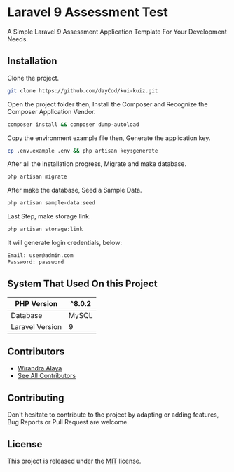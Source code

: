 # Laravel 9 Assessment Test
A Simple Laravel 9 Assessment Application Template For Your Development Needs.

## Installation

Clone the project.
```bash
git clone https://github.com/dayCod/kui-kuiz.git
```

Open the project folder then, Install the Composer and Recognize the Composer Application Vendor.
```bash
composer install && composer dump-autoload
```

Copy the environment example file then, Generate the application key.
```bash
cp .env.example .env && php artisan key:generate
```

After all the installation progress, Migrate and make database.
```bash
php artisan migrate
```

After make the database, Seed a Sample Data.
```bash
php artisan sample-data:seed
```

Last Step, make storage link.
```bash
php artisan storage:link
```

It will generate login credentials, below:
```bash
Email: user@admin.com
Password: password
```

## System That Used On this Project
| PHP Version      | ^8.0.2 |
|------------------|--------|
| Database         | MySQL  |   
| Laravel Version  | 9      |

## Contributors
- [Wirandra Alaya](https://github.com/dayCod)
- [See All Contributors](https://github.com/dayCod/kui-kuiz/contributors)

## Contributing
Don't hesitate to contribute to the project by adapting or adding features, Bug Reports or Pull Request are welcome.

## License
This project is released under the [MIT](http://opensource.org/licenses/MIT) license.



